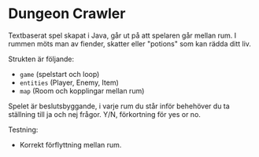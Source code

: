# Dungeon Crawler

Textbaserat spel skapat i Java, går ut på att spelaren går mellan rum. I rummen möts man av fiender, skatter eller "potions" som kan rädda ditt liv.   

Strukten är följande:
- `game` (spelstart och loop)
- `entities` (Player, Enemy, Item)
- `map` (Room och kopplingar mellan rum)

Spelet är beslutsbyggande, i varje rum du står inför behehöver du ta ställning till ja och nej frågor. Y/N, förkortning för yes or no. 



Testning: 
- Korrekt förflyttning mellan rum.
